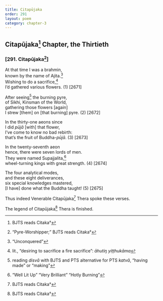 ```yaml
---
title: Citapūjaka
order: 291
layout: poem
category: chapter-3
---
```


## Citapūjaka[^1] Chapter, the Thirtieth

### \[291. Citapūjaka[^2]\]

At that time I was a brahmin,  
known by the name of Ajita.[^3]  
Wishing to do a sacrifice,[^4]  
I’d gathered various flowers. (1) \[2671\]

After seeing[^5] the burning pyre,  
of Sikhi, Kinsman of the World,  
gathering those flowers \[again\]  
I strew \[them\] on \[that burning\] pyre. (2) \[2672\]

In the thirty-one aeons since  
I did *pūjā* \[with\] that flower,  
I’ve come to know no bad rebirth:  
that’s the fruit of Buddha-*pūjā*. (3) \[2673\]

In the twenty-seventh aeon  
hence, there were seven lords of men.  
They were named Supajjalita,[^6]  
wheel-turning kings with great strength. (4) \[2674\]

The four analytical modes,  
and these eight deliverances,  
six special knowledges mastered,  
\[I have\] done what the Buddha taught! (5) \[2675\]

Thus indeed Venerable Citapūjaka[^7] Thera spoke these verses.

The legend of Citapūjaka[^8] Thera is finished.

[^1]: BJTS reads Citaka°

[^2]: “Pyre-Worshipper;” BJTS reads Citaka°

[^3]: “Unconquered”

[^4]: lit., “desiring to sacrifice a fire sacrifice”: *āhutiŋ yiṭṭhukāma*

[^5]: reading *disvā* with BJTS and PTS alternative for PTS *katvā*, “having made” or “making”

[^6]: “Well Lit Up” “Very Brilliant” “Hotly Burning”

[^7]: BJTS reads Citaka°

[^8]: BJTS reads Citaka°
